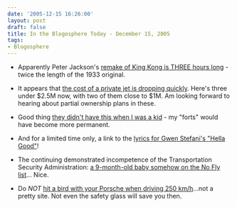 ```yaml
---
date: '2005-12-15 16:26:00'
layout: post
draft: false
title: In the Blogosphere Today - December 15, 2005
tags:
- Blogosphere
---
```


  * Apparently Peter Jackson's [remake of King Kong is THREE hours long](http://www.wired.com/news/culture/0,1284,69832,00.html?tw=rss.TOP) - twice the length of the 1933 original.


  * It appears that [the cost of a private jet is dropping quickly](http://www.popsci.com/popsci/technology/generaltechnology/32f752bf9edf7010vgnvcm1000004eecbccdrcrd.html). Here's three under $2.5M now, with two of them close to $1M. Am looking forward to hearing about partial ownership plans in these.


  * Good thing [they didn't have this when I was a kid](http://www.popsci.com/popsci/bown2005/hometech/ae7365e470857010vgnvcm1000004eecbccdrcrd.html) - my "forts" would have become more permanent.


  * And for a limited time only, a link to the [lyrics for Gwen Stefani's "Hella Good"](http://www.metrolyrics.com/lyrics/165484994/Hella_good)!


  * The continuing demonstrated incompetence of the Transportation Security Administration: [a 9-month-old baby somehow on the No Fly list](http://news.com.com/Theres+no+getting+off+that+no-fly+list/2100-7350_3-5996897.html)... Nice.


  * Do *NOT* [hit a bird with your Porsche when driving 250 km/h](http://www.yuretz.ru/Vstrecha_s_kuricej_na_skorosti_250_km_chas_p510.html)...not a pretty site. Not even the safety glass will save you then.



